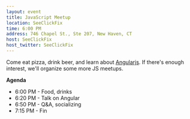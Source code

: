 ```yaml
---
layout: event
title: JavaScript Meetup
location: SeeClickFix
time: 6:00 PM
address: 746 Chapel St., Ste 207, New Haven, CT
host: SeeClickFix
host_twitter: SeeClickFix
---
```

Come eat pizza, drink beer, and learn about
[Angularjs](http://www.angularjs.org).  If there's
enough interest, we'll organize some more JS
meetups.

**Agenda**
* 6:00 PM - Food, drinks
* 6:20 PM - Talk on Angular
* 6:50 PM - Q&A, socializing
* 7:15 PM - Fin